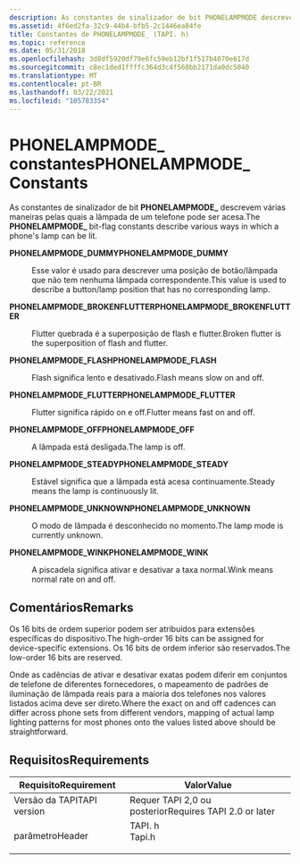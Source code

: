 ```yaml
---
description: As constantes de sinalizador de bit PHONELAMPMODE descrevem várias maneiras em que uma lâmpada de telefones pode ser acesa.
ms.assetid: 4f6ed2fa-32c9-44b4-bfb5-2c1446ea84fe
title: Constantes de PHONELAMPMODE_ (TAPI. h)
ms.topic: reference
ms.date: 05/31/2018
ms.openlocfilehash: 3d8df5920df79e6fc59eb12bf1f517b4070e617d
ms.sourcegitcommit: c8ec1ded1ffffc364d3c4f560bb2171da0dc5040
ms.translationtype: MT
ms.contentlocale: pt-BR
ms.lasthandoff: 03/22/2021
ms.locfileid: "105783354"
---
```

# <a name="phonelampmode_-constants"></a><span data-ttu-id="26140-103">PHONELAMPMODE_ constantes</span><span class="sxs-lookup"><span data-stu-id="26140-103">PHONELAMPMODE_ Constants</span></span>

<span data-ttu-id="26140-104">As constantes de sinalizador de bit **PHONELAMPMODE_** descrevem várias maneiras pelas quais a lâmpada de um telefone pode ser acesa.</span><span class="sxs-lookup"><span data-stu-id="26140-104">The **PHONELAMPMODE_** bit-flag constants describe various ways in which a phone's lamp can be lit.</span></span>

<dl> <dt>

<span data-ttu-id="26140-105"><span id="PHONELAMPMODE_DUMMY"></span><span id="phonelampmode_dummy"></span>**PHONELAMPMODE_DUMMY**</span><span class="sxs-lookup"><span data-stu-id="26140-105"><span id="PHONELAMPMODE_DUMMY"></span><span id="phonelampmode_dummy"></span>**PHONELAMPMODE_DUMMY**</span></span>
</dt> <dd> <dl> <dt>



<span data-ttu-id="26140-106">Esse valor é usado para descrever uma posição de botão/lâmpada que não tem nenhuma lâmpada correspondente.</span><span class="sxs-lookup"><span data-stu-id="26140-106">This value is used to describe a button/lamp position that has no corresponding lamp.</span></span>


</dt> </dl> </dd> <dt>

<span data-ttu-id="26140-107"><span id="PHONELAMPMODE_BROKENFLUTTER"></span><span id="phonelampmode_brokenflutter"></span>**PHONELAMPMODE_BROKENFLUTTER**</span><span class="sxs-lookup"><span data-stu-id="26140-107"><span id="PHONELAMPMODE_BROKENFLUTTER"></span><span id="phonelampmode_brokenflutter"></span>**PHONELAMPMODE_BROKENFLUTTER**</span></span>
</dt> <dd> <dl> <dt>



<span data-ttu-id="26140-108">Flutter quebrada é a superposição de flash e flutter.</span><span class="sxs-lookup"><span data-stu-id="26140-108">Broken flutter is the superposition of flash and flutter.</span></span>


</dt> </dl> </dd> <dt>

<span data-ttu-id="26140-109"><span id="PHONELAMPMODE_FLASH"></span><span id="phonelampmode_flash"></span>**PHONELAMPMODE_FLASH**</span><span class="sxs-lookup"><span data-stu-id="26140-109"><span id="PHONELAMPMODE_FLASH"></span><span id="phonelampmode_flash"></span>**PHONELAMPMODE_FLASH**</span></span>
</dt> <dd> <dl> <dt>



<span data-ttu-id="26140-110">Flash significa lento e desativado.</span><span class="sxs-lookup"><span data-stu-id="26140-110">Flash means slow on and off.</span></span>


</dt> </dl> </dd> <dt>

<span data-ttu-id="26140-111"><span id="PHONELAMPMODE_FLUTTER"></span><span id="phonelampmode_flutter"></span>**PHONELAMPMODE_FLUTTER**</span><span class="sxs-lookup"><span data-stu-id="26140-111"><span id="PHONELAMPMODE_FLUTTER"></span><span id="phonelampmode_flutter"></span>**PHONELAMPMODE_FLUTTER**</span></span>
</dt> <dd> <dl> <dt>



<span data-ttu-id="26140-112">Flutter significa rápido on e off.</span><span class="sxs-lookup"><span data-stu-id="26140-112">Flutter means fast on and off.</span></span>


</dt> </dl> </dd> <dt>

<span data-ttu-id="26140-113"><span id="PHONELAMPMODE_OFF"></span><span id="phonelampmode_off"></span>**PHONELAMPMODE_OFF**</span><span class="sxs-lookup"><span data-stu-id="26140-113"><span id="PHONELAMPMODE_OFF"></span><span id="phonelampmode_off"></span>**PHONELAMPMODE_OFF**</span></span>
</dt> <dd> <dl> <dt>



<span data-ttu-id="26140-114">A lâmpada está desligada.</span><span class="sxs-lookup"><span data-stu-id="26140-114">The lamp is off.</span></span>


</dt> </dl> </dd> <dt>

<span data-ttu-id="26140-115"><span id="PHONELAMPMODE_STEADY"></span><span id="phonelampmode_steady"></span>**PHONELAMPMODE_STEADY**</span><span class="sxs-lookup"><span data-stu-id="26140-115"><span id="PHONELAMPMODE_STEADY"></span><span id="phonelampmode_steady"></span>**PHONELAMPMODE_STEADY**</span></span>
</dt> <dd> <dl> <dt>



<span data-ttu-id="26140-116">Estável significa que a lâmpada está acesa continuamente.</span><span class="sxs-lookup"><span data-stu-id="26140-116">Steady means the lamp is continuously lit.</span></span>


</dt> </dl> </dd> <dt>

<span data-ttu-id="26140-117"><span id="PHONELAMPMODE_UNKNOWN"></span><span id="phonelampmode_unknown"></span>**PHONELAMPMODE_UNKNOWN**</span><span class="sxs-lookup"><span data-stu-id="26140-117"><span id="PHONELAMPMODE_UNKNOWN"></span><span id="phonelampmode_unknown"></span>**PHONELAMPMODE_UNKNOWN**</span></span>
</dt> <dd> <dl> <dt>



<span data-ttu-id="26140-118">O modo de lâmpada é desconhecido no momento.</span><span class="sxs-lookup"><span data-stu-id="26140-118">The lamp mode is currently unknown.</span></span>


</dt> </dl> </dd> <dt>

<span data-ttu-id="26140-119"><span id="PHONELAMPMODE_WINK"></span><span id="phonelampmode_wink"></span>**PHONELAMPMODE_WINK**</span><span class="sxs-lookup"><span data-stu-id="26140-119"><span id="PHONELAMPMODE_WINK"></span><span id="phonelampmode_wink"></span>**PHONELAMPMODE_WINK**</span></span>
</dt> <dd> <dl> <dt>



<span data-ttu-id="26140-120">A piscadela significa ativar e desativar a taxa normal.</span><span class="sxs-lookup"><span data-stu-id="26140-120">Wink means normal rate on and off.</span></span>


</dt> </dl> </dd> </dl>

## <a name="remarks"></a><span data-ttu-id="26140-121">Comentários</span><span class="sxs-lookup"><span data-stu-id="26140-121">Remarks</span></span>

<span data-ttu-id="26140-122">Os 16 bits de ordem superior podem ser atribuídos para extensões específicas do dispositivo.</span><span class="sxs-lookup"><span data-stu-id="26140-122">The high-order 16 bits can be assigned for device-specific extensions.</span></span> <span data-ttu-id="26140-123">Os 16 bits de ordem inferior são reservados.</span><span class="sxs-lookup"><span data-stu-id="26140-123">The low-order 16 bits are reserved.</span></span>

<span data-ttu-id="26140-124">Onde as cadências de ativar e desativar exatas podem diferir em conjuntos de telefone de diferentes fornecedores, o mapeamento de padrões de iluminação de lâmpada reais para a maioria dos telefones nos valores listados acima deve ser direto.</span><span class="sxs-lookup"><span data-stu-id="26140-124">Where the exact on and off cadences can differ across phone sets from different vendors, mapping of actual lamp lighting patterns for most phones onto the values listed above should be straightforward.</span></span>

## <a name="requirements"></a><span data-ttu-id="26140-125">Requisitos</span><span class="sxs-lookup"><span data-stu-id="26140-125">Requirements</span></span>



| <span data-ttu-id="26140-126">Requisito</span><span class="sxs-lookup"><span data-stu-id="26140-126">Requirement</span></span> | <span data-ttu-id="26140-127">Valor</span><span class="sxs-lookup"><span data-stu-id="26140-127">Value</span></span> |
|-------------------------|-----------------------------------------------------------------------------------|
| <span data-ttu-id="26140-128">Versão da TAPI</span><span class="sxs-lookup"><span data-stu-id="26140-128">TAPI version</span></span><br/> | <span data-ttu-id="26140-129">Requer TAPI 2,0 ou posterior</span><span class="sxs-lookup"><span data-stu-id="26140-129">Requires TAPI 2.0 or later</span></span><br/>                                             |
| <span data-ttu-id="26140-130">parâmetro</span><span class="sxs-lookup"><span data-stu-id="26140-130">Header</span></span><br/>       | <dl> <span data-ttu-id="26140-131"><dt>TAPI. h</dt></span><span class="sxs-lookup"><span data-stu-id="26140-131"><dt>Tapi.h</dt></span></span> </dl> |



 

 




